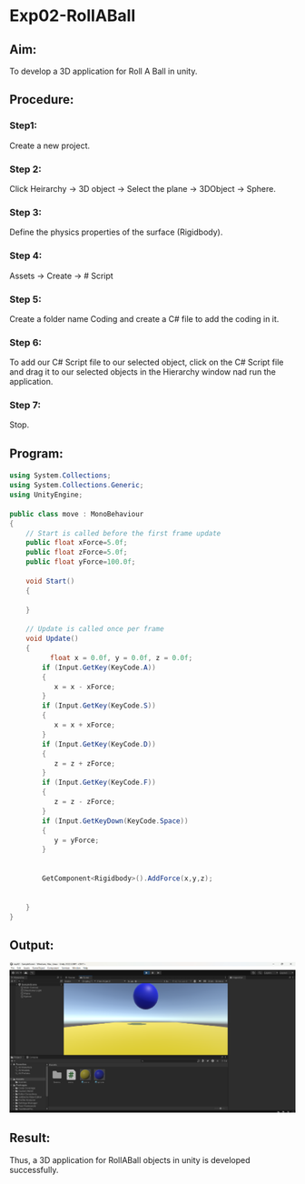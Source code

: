 # Exp02-RollABall
## Aim:
To develop a 3D application for Roll A Ball in unity.

## Procedure:
### Step1:
Create a new project.

### Step 2:
Click Heirarchy -> 3D object -> Select the plane -> 3DObject -> Sphere.

### Step 3:
Define the physics properties of the surface (Rigidbody).

### Step 4:
Assets -> Create -> # Script

### Step 5:
Create a folder name Coding and create a C# file to add the coding in it.

### Step 6:
To add our C# Script file to our selected object, click on the C# Script file and drag it to our selected objects in the Hierarchy window nad run the application.

### Step 7:
Stop.

## Program:
```cs
using System.Collections;
using System.Collections.Generic;
using UnityEngine;

public class move : MonoBehaviour
{
    // Start is called before the first frame update
    public float xForce=5.0f;
    public float zForce=5.0f;
    public float yForce=100.0f;

    void Start()
    {
        
    }

    // Update is called once per frame
    void Update()
    {
          float x = 0.0f, y = 0.0f, z = 0.0f;
        if (Input.GetKey(KeyCode.A))
        {
           x = x - xForce; 
        }
        if (Input.GetKey(KeyCode.S))
        {
           x = x + xForce; 
        }
        if (Input.GetKey(KeyCode.D))
        {
           z = z + zForce; 
        }
        if (Input.GetKey(KeyCode.F))
        {
           z = z - zForce; 
        }
        if (Input.GetKeyDown(KeyCode.Space))
        {
           y = yForce;
        }
        
        
        GetComponent<Rigidbody>().AddForce(x,y,z);
    
        
    }
}

```

## Output:
![alt text](image.png)
## Result:
Thus, a 3D application for RollABall objects in unity is developed successfully.